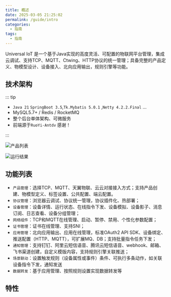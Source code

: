 ```yaml
---
title: 概述
date: 2025-03-05 21:25:02
permalink: /guide/intro
categories:
  - 指南
tags:
  - 指南
---
```


Universal IoT 是一个基于Java实现的高度灵活、可配置的物联网平台管理，集成云调试、支持TCP、MQTT、Ctwing、HTTP协议的统一管理；具备完整的产品定义、物模型设计、设备接入、北向应用输出，规则引擎等功能。

## 技术架构

::: tip

- `Java 21` `SpringBoot 3.5`,`Tk.Mybatis 5.0.1` ,`Netty 4.2.2.Final` ...
- MySQL5.7+ / Redis / RocketMQ
- 整个后台单体架构、可微服务
- 前端源于`RuoYi-Antdv` 感谢！

<!--
```

│───cn-universal
├── cn-universal-admin
├── cn-universal-framework
│   ├── cn-universal-common
│   ├── cn-universal-config
│   ├── cn-universal-core
│   └── cn-universal-exception
├── cn-universal-infrastructure
│   ├── cn-universal-cache
│   ├── cn-universal-database
│   ├── cn-universal-message
│   ├── cn-universal-security
│   └── cn-universal-storage
├── cn-universal-manager
│   ├── authentication-manager
│   ├── device-manager
│   ├── notice-manager
│   ├── oss-manager
│   └── rocketmq
├── cn-universal-persistence
├── cn-universal-plugins
│   ├── cn-universal-plugins-extend-jdbc
│   ├── cn-universal-plugins-extend-kafka
│   ├── cn-universal-plugins-message-format
│   ├── cn-universal-plugins-web-debug
│   └── protocol-debugger-web-plugins
├── cn-universal-protocol
│   ├── cn-universal-protocol-ctwing
│   ├── cn-universal-protocol-http
│   ├── cn-universal-protocol-imoulife
│   ├── cn-universal-protocol-mqtt
│   ├── cn-universal-protocol-onenet
│   └── cn-universal-protocol-tcp
├── cn-universal-quartz
├── cn-universal-rule
├── cn-universal-web
├── pom.xml

``` -->

:::

![产品列表](/iot/product/list.png "产品列表")

![运行结果](/iot/product/protocol/run.png "运行结果")

## 功能列表

- `产品管理`：选择TCP、MQTT、天翼物联、云云对接接入方式；支持产品创建、物模型定义、标签设置、公共配置、端云配置。
- `协议管理`：浏览器云调试、协议统一管理，协议插件化、热部署；
- `设备管理`：设备详情、运行状态、在线指令下发、设备模拟、设备影子、消息订阅、日志查看、设备分组管理；
- `网络组件`：TCP和MQTT在线管理、启动、暂停、禁用、个性化参数配置；
- `证书管理`：证书在线管理、支持SNI；
- `应用管理`：北向应用输出、应用在线管理，标准OAuth2 API SDK、设备绑定、推送配置（HTTP、MQTT），可扩展MQ、DB；支持批量指令任务下发；
- `通知管理`：支持钉钉、阿里云短信语音、腾讯云短信语音、webhook、邮箱、飞书渠道创建，自定义模版内容，支持规则引擎关联推送；
- `场景联动`：设置触发规则（设备属性或事件）条件、可执行多条动作，如关联设备指令下发，通知发送
- `数据转发`：基于应用管理、按照规则设置实现数据转发等

## 特性
